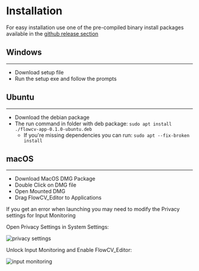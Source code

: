 # Installation

For easy installation use one of the pre-compiled binary install packages available in the [github release section](https://github.com/FlowCV-org/FlowCV/releases)

## Windows

---

* Download setup file
* Run the setup exe and follow the prompts


## Ubuntu

---

* Download the debian package
* The run command in folder with deb package: ```sudo apt install ./flowcv-app-0.1.0-ubuntu.deb```
  * If you're missing dependencies you can run: ```sudo apt --fix-broken install```


## macOS

---

* Download MacOS DMG Package
* Double Click on DMG file
* Open Mounted DMG
* Drag FlowCV_Editor to Applications

If you get an error when launching you may need to modify the Privacy settings for Input Monitoring

Open Privacy Settings in System Settings:

![privacy settings](../images/macos_privacy_setting.png)

Unlock Input Monitoring and Enable FlowCV_Editor:

![input monitoring](../images/macos_privacy_input.png)



